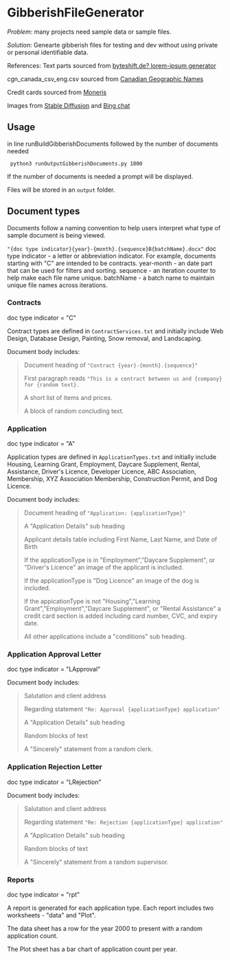 # GibberishFileGenerator
*Problem*: many projects need sample data or sample files.

*Solution*: Genearte gibberish files for testing and dev without using private or personal identifiable data.

References:
Text parts sourced from [byteshift.de?  lorem-ipsum generator](https://generator.lorem-ipsum.info/_latin)

cgn_canada_csv_eng.csv sourced from [Canadian Geographic Names](https://open.canada.ca/data/en/dataset/e27c6eba-3c5d-4051-9db2-082dc6411c2c)

Credit cards sourced from [Moneris](https://developer.moneris.com/More/Testing/Testing%20a%20Solution)

Images from [Stable Diffusion](https://stablediffusionweb.com/#ai-image-generator) and [Bing chat](https://www.bing.com)

## Usage
in line runBuildGibberishDocuments followed by the number of documents needed
```Shell
 python3 runOutputGibberishDocuments.py 1000
```

If the number of documents is needed a prompt will be displayed.

Files will be stored in an `output` folder.


## Document types

Documents follow a naming convention to help users interpret what type of sample document is being viewed.

`"{doc type indicator}{year}-{month}.{sequence}B{batchName}.docx"`
doc type indicator - a letter or abbreviation indicator.  For example, documents starting with "C" are intended to be contracts.
year-month - an date part that can be used for filters and sorting.
sequence - an iteration counter to help make each file name unique.
batchName - a batch name to maintain unique file names across iterations.

### Contracts

doc type indicator = "C"

Contract types are defined in `ContractServices.txt` and initially include Web Design, Database Design, Painting, Snow removal, and Landscaping.

Document body includes:

>Document heading of `"Contract {year}-{month}.{sequence}"`
>
>First paragraph reads `"This is a contract between us and {company} for {random text}.`
>
>A short list of items and prices.
>
>A block of random concluding text.

### Application

doc type indicator = "A"

Application types are defined in `ApplicationTypes.txt` and initially include Housing, Learning Grant, Employment, Daycare Supplement, Rental, Assistance, Driver's Licence, Developer Licence, ABC Association, Membership, XYZ Association Membership, Construction Permit, and Dog Licence.

Document body includes:
>Document heading of `"Application: {applicationType}"`
>
>A "Application Details" sub heading
>
>Applicant details table including First Name, Last Name, and Date of Birth
>
>If the applicationType is in "Employment","Daycare Supplement", or "Driver's Licence" an image of the applicant is included.
>
>If the applicationType is "Dog Licence" an image of the dog is included.
>
>If the appicationType is not "Housing","Learning Grant","Employment","Daycare Supplement",
or "Rental Assistance" a credit card section is added including card number, CVC, and expiry date.
>
>All other applications include a "conditions" sub heading.

### Application Approval Letter

doc type indicator = "LApproval"

Document body includes:
>Salutation and client address
> 
>Regarding statement  `"Re: Approval {applicationType} application"`
>
>A "Application Details" sub heading
>
>Random blocks of text
>
>A "Sincerely" statement from a random clerk.

### Application Rejection Letter

doc type indicator = "LRejection"

Document body includes:
>Salutation and client address
> 
>Regarding statement  `"Re: Rejection {applicationType} application"`
>
>A "Application Details" sub heading
>
>Random blocks of text
>
>A "Sincerely" statement from a random supervisor.

### Reports

doc type indicator = "rpt"

A report is generated for each application type. 
Each report includes two worksheets - "data" and "Plot".

The data sheet has a row for the year 2000 to present with a random application count.

The Plot sheet has a bar chart of application count per year.
